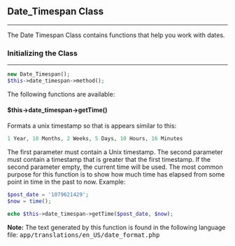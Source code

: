 ## Date_Timespan Class

------

The Date Timespan Class contains functions that help you work with dates.

### Initializing the Class

------

```php
new Date_Timespan();
$this->date_timespan->method();
```

The following functions are available:

#### $this->date_timespan->getTime()

Formats a unix timestamp so that is appears similar to this:

```php
1 Year, 10 Months, 2 Weeks, 5 Days, 10 Hours, 16 Minutes
```

The first parameter must contain a Unix timestamp. The second parameter must contain a timestamp that is greater that the first timestamp. If the second parameter empty, the current time will be used. The most common purpose for this function is to show how much time has elapsed from some point in time in the past to now. Example:

```php
$post_date = '1079621429';
$now = time();

echo $this->date_timespan->getTime($post_date, $now);
```

**Note:** The text generated by this function is found in the following language file: <kbd>app/translations/en_US/date_format.php</kbd>